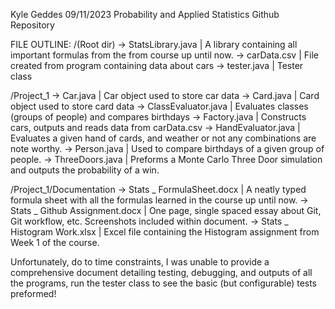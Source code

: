 Kyle Geddes
09/11/2023
Probability and Applied Statistics Github Repository

FILE OUTLINE:
/(Root dir)
-> StatsLibrary.java | A library containing all important formulas from the from course up until now.
-> carData.csv | File created from program containing data about cars
-> tester.java | Tester class

/Project_1
-> Car.java | Car object used to store car data
-> Card.java | Card object used to store card data
-> ClassEvaluator.java | Evaluates classes (groups of people) and compares birthdays
-> Factory.java | Constructs cars, outputs and reads data from carData.csv
-> HandEvaluator.java | Evaluates a given hand of cards, and weather or not any combinations are note worthy.
-> Person.java | Used to compare birthdays of a given group of people.
-> ThreeDoors.java | Preforms a Monte Carlo Three Door simulation and outputs the probability of a win.

/Project_1/Documentation
-> Stats _ FormulaSheet.docx | A neatly typed formula sheet with all the formulas learned in the course up until now.
-> Stats _ Github Assignment.docx | One page, single spaced essay about Git, Git workflow, etc. Screenshots included within document.
-> Stats _ Histogram Work.xlsx | Excel file containing the Histogram assignment from Week 1 of the course.

Unfortunately, do to time constraints, I was unable to provide a comprehensive document detailing testing, debugging, and outputs of all the programs, run the tester class to see the basic (but configurable) tests preformed!